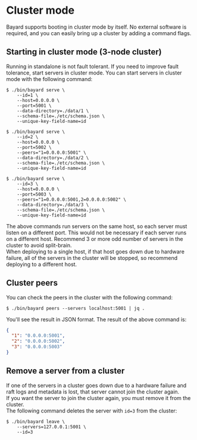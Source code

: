 # Cluster mode

Bayard supports booting in cluster mode by itself. No external software is required, and you can easily bring up a cluster by adding a command flags.


## Starting in cluster mode (3-node cluster)

Running in standalone is not fault tolerant. If you need to improve fault tolerance, start servers in cluster mode.
You can start servers in cluster mode with the following command:

```text
$ ./bin/bayard serve \
    --id=1 \
    --host=0.0.0.0 \
    --port=5001 \
    --data-directory=./data/1 \
    --schema-file=./etc/schema.json \
    --unique-key-field-name=id
```

```text
$ ./bin/bayard serve \
    --id=2 \
    --host=0.0.0.0 \
    --port=5002 \
    --peers="1=0.0.0.0:5001" \
    --data-directory=./data/2 \
    --schema-file=./etc/schema.json \
    --unique-key-field-name=id
```

```text
$ ./bin/bayard serve \
    --id=3 \
    --host=0.0.0.0 \
    --port=5003 \
    --peers="1=0.0.0.0:5001,2=0.0.0.0:5002" \
    --data-directory=./data/3 \
    --schema-file=./etc/schema.json \
    --unique-key-field-name=id
```

The above commands run servers on the same host, so each server must listen on a different port. This would not be necessary if each server runs on a different host.
Recommend 3 or more odd number of servers in the cluster to avoid split-brain.  
When deploying to a single host, if that host goes down due to hardware failure, all of the servers in the cluster will be stopped, so recommend deploying to a different host.

## Cluster peers

You can check the peers in the cluster with the following command:

```text
$ ./bin/bayard peers --servers localhost:5001 | jq .
```

You'll see the result in JSON format. The result of the above command is:

```json
{
  "1": "0.0.0.0:5001",
  "2": "0.0.0.0:5002",
  "3": "0.0.0.0:5003"
}
```

## Remove a server from a cluster

If one of the servers in a cluster goes down due to a hardware failure and raft logs and metadata is lost, that server cannot join the cluster again.  
If you want the server to join the cluster again, you must remove it from the cluster.  
The following command deletes the server with `id=3` from the cluster:

```text
$ ./bin/bayard leave \
    --servers=127.0.0.1:5001 \
    --id=3
```
